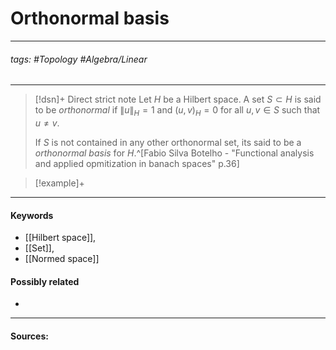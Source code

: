 # Orthonormal basis
***
###### tags: #Topology #Algebra/Linear 
***
>[!dsn]+ Direct strict note
>Let $H$ be a Hilbert space. A set $S\subset H$ is said to be *orthonormal* if $\|u\|_{H}=1$ and $(u,v)_{H}=0$ for all $u,v\in S$ such that $u\ne v$.
>
>If $S$ is not contained in any other orthonormal set, its said to be a *orthonormal basis* for $H$.^[Fabio Silva Botelho - "Functional analysis and applied opmitization in banach spaces" p.36]

>[!example]+ 
>
***
#### Keywords
- [[Hilbert space]],
- [[Set]],
- [[Normed space]]
#### Possibly related
- 
***
#### Sources: